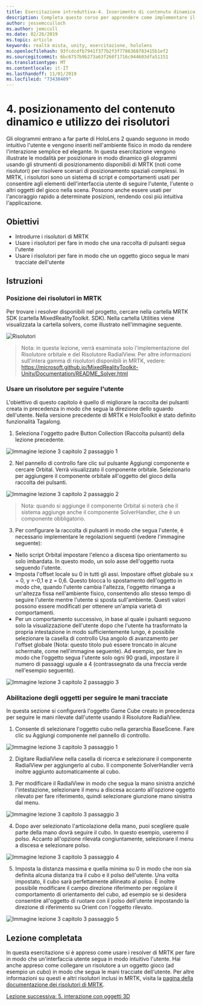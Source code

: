 ```yaml
---
title: Esercitazione introduttiva-4. Inserimento di contenuto dinamico e utilizzo di risolutori
description: Completa questo corso per apprendere come implementare il riconoscimento volto di Azure in un'applicazione di realtà mista.
author: jessemcculloch
ms.author: jemccull
ms.date: 02/26/2019
ms.topic: article
keywords: realtà mista, unity, esercitazione, hololens
ms.openlocfilehash: 93fcdcdfb7941f377b2f3f7786368783415b1ef2
ms.sourcegitcommit: 6bc6757b9b273a63f260f1716c944603dfa51151
ms.translationtype: MT
ms.contentlocale: it-IT
ms.lasthandoff: 11/01/2019
ms.locfileid: "73438409"
---
```

# <a name="4-placing-dynamic-content-and-using-solvers"></a>4. posizionamento del contenuto dinamico e utilizzo dei risolutori

Gli ologrammi entrano a far parte di HoloLens 2 quando seguono in modo intuitivo l'utente e vengono inseriti nell'ambiente fisico in modo da rendere l'interazione semplice ed elegante. In questa esercitazione vengono illustrate le modalità per posizionare in modo dinamico gli ologrammi usando gli strumenti di posizionamento disponibili di MRTK (noti come risolutori) per risolvere scenari di posizionamento spaziali complessi. In MRTK, i risolutori sono un sistema di script e comportamenti usati per consentire agli elementi dell'interfaccia utente di seguire l'utente, l'utente o altri oggetti del gioco nella scena. Possono anche essere usati per l'ancoraggio rapido a determinate posizioni, rendendo così più intuitiva l'applicazione. 

## <a name="objectives"></a>Obiettivi

* Introdurre i risolutori di MRTK
* Usare i risolutori per fare in modo che una raccolta di pulsanti segua l'utente
* Usare i risolutori per fare in modo che un oggetto gioco segua le mani tracciate dell'utente

## <a name="instructions"></a>Istruzioni

### <a name="location-of-solvers-in-the-mrtk"></a>Posizione dei risolutori in MRTK
 Per trovare i resolver disponibili nel progetto, cercare nella cartella MRTK SDK (cartella MixedRealityToolkit. SDK). Nella cartella Utilities viene visualizzata la cartella solvers, come illustrato nell'immagine seguente.

![Risolutori](images/lesson3_chapter1_step1im.PNG)

>Nota: in questa lezione, verrà esaminata solo l'implementazione del Risolutore orbitale e del Risolutore RadialView. Per altre informazioni sull'intera gamma di risolutori disponibili in MRTK, vedere: https://microsoft.github.io/MixedRealityToolkit-Unity/Documentation/README_Solver.html

### <a name="use-a-solver-to-follow-the-user"></a>Usare un risolutore per seguire l'utente
L'obiettivo di questo capitolo è quello di migliorare la raccolta dei pulsanti creata in precedenza in modo che segua la direzione dello sguardo dell'utente. Nella versione precedente di MRTK e HoloToolkit è stato definito funzionalità Tagalong.

1. Seleziona l'oggetto padre Button Collection (Raccolta pulsanti) della lezione precedente.

![Immagine lezione 3 capitolo 2 passaggio 1](images/Lesson3_chapter2_step1im.PNG)

2. Nel pannello di controllo fare clic sul pulsante Aggiungi componente e cercare Orbital. Verrà visualizzato il componente orbitale. Selezionarlo per aggiungere il componente orbitale all'oggetto del gioco della raccolta dei pulsanti.

![Immagine lezione 3 capitolo 2 passaggio 2](images/Lesson3_Chapter2_step2im.PNG)

>Nota: quando si aggiunge il componente Orbital si noterà che il sistema aggiunge anche il componente SolverHandler, che è un componente obbligatorio. 

3. Per configurare la raccolta di pulsanti in modo che segua l'utente, è necessario implementare le regolazioni seguenti (vedere l'immagine seguente):
- Nello script Orbital impostare l'elenco a discesa tipo orientamento su solo imbardata. In questo modo, un solo asse dell'oggetto ruota seguendo l'utente.
- Imposta l'offset locale su 0 in tutti gli assi. Impostare offset globale su x = 0, y =-0,1 e z = 0,6. Questo blocca lo spostamento dell'oggetto in modo che, quando l'utente cambia l'altezza, l'oggetto rimanga a un'altezza fissa nell'ambiente fisico, consentendo allo stesso tempo di seguire l'utente mentre l'utente si sposta sull'ambiente. Questi valori possono essere modificati per ottenere un'ampia varietà di comportamenti.
- Per un comportamento successivo, in base al quale i pulsanti seguono solo la visualizzazione dell'utente dopo che l'utente ha trasformato la propria intestazione in modo sufficientemente lungo, è possibile selezionare la casella di controllo Usa angolo di avanzamento per l'offset globale (Nota: questo titolo può essere troncato in alcune schermate, come nell'immagine seguente). Ad esempio, per fare in modo che l'oggetto segua l'utente solo ogni 90 gradi, impostare il numero di passaggi uguale a 4 (contrassegnato da una freccia verde nell'esempio seguente). 

![Immagine lezione 3 capitolo 2 passaggio 3](images/Lesson3_chapter2_step3im.PNG)

### <a name="enabling-objects-to-follow-tracked-hands"></a>Abilitazione degli oggetti per seguire le mani tracciate

In questa sezione si configurerà l'oggetto Game Cube creato in precedenza per seguire le mani rilevate dall'utente usando il Risolutore RadialView.

1. Consente di selezionare l'oggetto cubo nella gerarchia BaseScene. Fare clic su Aggiungi componente nel pannello di controllo. 

![Immagine lezione 3 capitolo 3 passaggio 1](images/Lesson3_Chapter3_step1im.PNG)

2. Digitare RadialView nella casella di ricerca e selezionare il componente RadialView per aggiungerlo al cubo. Il componente SolverHandler verrà inoltre aggiunto automaticamente al cubo.

3. Per modificare il RadialView in modo che segua la mano sinistra anziché l'intestazione, selezionare il menu a discesa accanto all'opzione oggetto rilevato per fare riferimento, quindi selezionare giunzione mano sinistra dal menu.

![Immagine lezione 3 capitolo 3 passaggio 3](images/Lesson3_chapter3_step3im.PNG)

4. Dopo aver selezionato l'articolazione della mano, puoi scegliere quale parte della mano dovrà seguire il cubo. In questo esempio, useremo il polso. Accanto all'opzione rilevata congiuntamente, selezionare il menu a discesa e selezionare polso. 

![Immagine lezione 3 capitolo 3 passaggio 4](images/Lesson3_chapter3_step4im.PNG)

5. Imposta la distanza massima e quella minima su 0 in modo che non sia definita alcuna distanza tra il cubo e il polso dell'utente. Una volta impostato, il cubo sarà perfettamente allineato al polso. È inoltre possibile modificare il campo direzione riferimento per regolare il comportamento di orientamento del cubo, ad esempio se si desidera consentire all'oggetto di ruotare con il polso dell'utente impostando la direzione di riferimento su Orient con l'oggetto rilevato.

![Immagine lezione 3 capitolo 3 passaggio 5](images/Lesson3_chapter3_step5im.PNG)

## <a name="congratulations"></a>Lezione completata
In questa esercitazione si è appreso come usare i resolver di MRTK per fare in modo che un'interfaccia utente segua in modo intuitivo l'utente. Hai anche appreso come collegare un risolutore a un oggetto gioco (ad esempio un cubo) in modo che segua le mani tracciate dell'utente. Per altre informazioni su questi e altri risolutori inclusi in MRTK, visita la [pagina della documentazione dei risolutori di MRTK](https://microsoft.github.io/MixedRealityToolkit-Unity/Documentation/README_Solver.html).

[Lezione successiva: 5. interazione con oggetti 3D](mrlearning-base-ch4.md)

